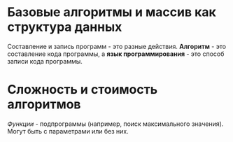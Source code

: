 # Базовые алгоритмы и массив как структура данных #

Составление и запись программ - это разные действия. **Алгоритм** - это составление кода программы, а **язык программирования** - это способ записи кода программы.

# Сложность и стоимость алгоритмов #

*Функции* - подпрограммы (например, поиск максимального значения). Могут быть с параметрами или без них.